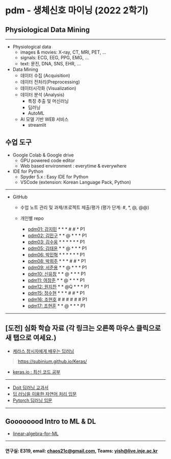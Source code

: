 # pdm - 생체신호 마이닝 (2022 2학기)
## Physiological Data Mining
---
* Physiological data
  - images & movies: X-ray, CT, MRI, PET, ...
  - signals: ECG, EEG, PPG, EMG, ...
  - text: 문진, DNA, SNS, EHR, ...
* Data Mining
  - 데이터 수집 (Acquisition)
  - 데이터 전처리(Preprocessing)
  - 데이터시각화 (Visualization)
  - 데이터 분석 (Analysis)
    * 특징 추출 및 머신러닝
    * 딥러닝
    * AutoML
  - AI 모델 기반 WEB 서비스
    * streamlit
    
## 수업 도구
* Google Colab & Google drive
  - GPU powered code editor
  - Web based environment : everytime & everywhere
* IDE for Python
  - Spyder 5.x : Easy IDE for Python
  - VSCode (extension: Korean Language Pack, Python)
---
* GitHub
  - 수업 노트 관리 및 과제/프로젝트 제출/평가 (평가 단계: #, *, @, @@)
  
  - 개인별 repo  
    * [pdm01: 강지민](https://github.com/rkdwlals37/pdm01) * * * # # * P1
    * [pdm02: 김민구](https://github.com/alsrn36533/pdm02) * * @ * * * P1
    * [pdm03: 김수웅](https://github.com/rlatndnd9804/pdm03) * * * * * * P1
    * [pdm05: 김태윤](https://github.com/kimtaeyoon1/pdm05) * * @ * * * P1
    * [pdm06: 박민혁](https://github.com/minhyeokpark/pdm06) * * * * * * P1
    * [pdm08: 박희주](https://github.com/suyangegrong/pdm08) * * * # # * P1
    * [pdm09: 서준용](https://github.com/joi0804/pdm09) * * @ * * * P1
    * [pdm10: 신유창](https://github.com/pdm10/pdm10) * * @ * * * P1
    * [pdm11: 여창준](https://github.com/dpfpsel0622/pdm11) * * @ * * * P1
    * [pdm12: 원지찬](https://github.com/dnjswlcks67/pdm12) * * @Q * * * P1
    * [pdm15: 정수현](https://github.com/jungsh210/pbm15) * * * # # * P1
    * [pdm16: 조현호]() # # # # # # P1
    * [pdm17: 조현훈](https://github.com/pdm17/pdm17) * * @ * * * P1


---
 
 ## [도전] 심화 학습 자료 (각 링크는 오른쪽 마우스 클릭으로 새 탭으로 여세요.)

 - [케라스 창시자에게 배우는 딥러닝](https://github.com/rickiepark/deep-learning-with-python-notebooks) 
 > https://subinium.github.io/Keras/
 - [keras.io : 최신 코드 공부](https://keras.io)
 ---
 - [Doit 딥러닝 교과서](http://easyspub.co.kr/20_Menu/BookView/472/PUB) 
 - [딥 러닝을 이용한 자연어 처리 입문](https://wikidocs.net/book/2155)
 - [Pytorch 딥러닝 입문](https://github.com/Justin-A/DeepLearning101)  
 ---
 ## Goooooood Intro to ML & DL
 - [linear-algebra-for-ML](https://www.freecodecamp.org/news/how-machine-learning-leverages-linear-algebra-to-optimize-model-trainingwhy-you-should-learn-the-fundamentals-of-linear-algebra/)
 ---
 
  #### 연구실: E319, email: chaos21c@gmail.com, Teams: yish@live.inje.ac.kr
 
